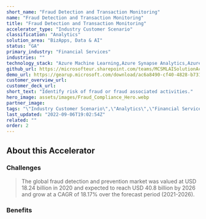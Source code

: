 ```yaml
---
short_name: "Fraud Detection and Transaction Monitoring"
name: "Fraud Detection and Transaction Monitoring"
title: "Fraud Detection and Transaction Monitoring"
accelerator_type: "Industry Customer Scenario"
classification: "Analytics"
solution_area: "BizApps, Data & AI"
status: "GA"
primary_industry: "Financial Services"
industries: ""
technology_stack: "Azure Machine Learning,Azure Synapse Analytics,Azure Cosmos DB,PowerBI"
github_url: https://microsofteur.sharepoint.com/teams/MCSMLAISolutionAccelerators/SitePages/Anomaly-Detection-Accelerator-Detail.aspx
demo_url: https://gearup.microsoft.com/download/ac6a8490-cf40-4828-b731-305235e0bf30
customer_overview_url: 
customer_deck_url: 
short_text: "Identify risk of fraud or fraud associated activities."
hero_image: assets/images/Fraud_Compliance_Hero.webp
partner_image: 
tags: "\"Industry Customer Scenario\",\"Analytics\",\"Financial Services\",\"Azure Machine Learning\",\"Azure Synapse Analytics\",\"Azure Cosmos DB\",\"PowerBI\",\"BizApps\",\" Data & AI\",\"GA\""
last_updated: "2022-09-06T19:02:54Z"
related: ""
order: 2
---
```

## About this Accelerator

### Challenges

> The global fraud detection and prevention market was valued at USD 18.24 billion in 2020 and expected to reach USD 40.8 billion by 2026 and grow at a CAGR of 18.17% over the forecast period (2021-2026).

### Benefits
